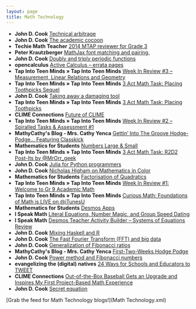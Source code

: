 ```yaml
---
layout: page
title: Math Technology
---
```


* **John D. Cook** [Technical arbitrage](http://feedproxy.google.com/~r/TheEndeavour/~3/OYMXBlEhTyE/)
* **John D. Cook** [The academic cocoon](http://feedproxy.google.com/~r/TheEndeavour/~3/-9a3sYOvbag/)
* **Techie Math Teacher** [2014 MTAP reviewer for Grade 3](http://techiemathteacher.com/2015/09/30/2014-mtap-reviewer-for-grade-3/)
* **Peter Krautzberger** [MathJax font matching and pairing.](https://www.peterkrautzberger.org/0183/)
* **John D. Cook** [Doubly and triply periodic functions](http://feedproxy.google.com/~r/TheEndeavour/~3/K5ngEFe7Eh8/)
* **opencalculus** [Active Calculus – errata pages](https://opencalculus.wordpress.com/2015/09/26/active-calculus-errata-pages/)
* **Tap Into Teen Minds » Tap Into Teen Minds** [Week In Review #3 – Measurement, Linear Relations and Geometry](https://tapintoteenminds.com/week-in-review3/)
* **Tap Into Teen Minds » Tap Into Teen Minds** [3 Act Math Task: Placing Toothpicks Sequel](https://tapintoteenminds.com/3act-math/placing-toothpicks-sequel/)
* **John D. Cook** [Taking away a damaging tool](http://feedproxy.google.com/~r/TheEndeavour/~3/ohvjtgZanvk/)
* **Tap Into Teen Minds » Tap Into Teen Minds** [3 Act Math Task: Placing Toothpicks](https://tapintoteenminds.com/3act-math/placing-toothpicks/)
* **CLIME Connections** [Future of CLIME](http://climeconnections.blogspot.com/2015/09/future-of-clime_19.html)
* **Tap Into Teen Minds » Tap Into Teen Minds** [Week In Review #2 – Spiralled Tasks & Assessment #1](https://tapintoteenminds.com/week-in-review2/)
* **MathyCathy's Blog - Mrs. Cathy Yenca** [Gettin’ Into The Groove Hodge-Podge… Featuring Classkick](http://www.mathycathy.com/blog/2015/09/gettin-into-the-groove-hodge-podge-featuring-classkick/)
* **Mathematics for Students** [Numbers Large & Small](https://mathematicsforstudents.wordpress.com/2015/09/18/numbers-large-small/)
* **Tap Into Teen Minds » Tap Into Teen Minds** [3 Act Math Task: R2D2 Post-Its by @MrOrr_geek](https://tapintoteenminds.com/3act-math/r2d2-post-its/)
* **John D. Cook** [Julia for Python programmers](http://feedproxy.google.com/~r/TheEndeavour/~3/RrKfz4HZ6Tg/)
* **John D. Cook** [Nicholas Higham on Mathematics in Color](http://feedproxy.google.com/~r/TheEndeavour/~3/dRQDbB1YBBk/)
* **Mathematics for Students** [Factorisation of Quadratics](https://mathematicsforstudents.wordpress.com/2015/09/13/factorisation-of-quadratics/)
* **Tap Into Teen Minds » Tap Into Teen Minds** [Week In Review #1: Welcome to Gr 9 Academic Math](https://tapintoteenminds.com/week-in-review-1-welcome-grade-9-academic/)
* **Tap Into Teen Minds » Tap Into Teen Minds** [Curious Math: Foundations of Math is LIVE on @iTunesU](https://tapintoteenminds.com/curious-math-on-itunesu/)
* **Mathematics for Students** [Desmos Apps](https://mathematicsforstudents.wordpress.com/2015/09/12/desmos-apps/)
* **I Speak Math** [Literal Equations, Number Magic, and Group Speed Dating](http://ispeakmath.org/2015/09/11/literal-equations-number-magic-and-group-speed-dating/)
* **I Speak Math** [Desmos Teacher Activity Builder – Systems of Equations Review](http://ispeakmath.org/2015/09/11/desmos-teacher-activity-builder-systems-of-equations-review/)
* **John D. Cook** [Mixing Haskell and R](http://feedproxy.google.com/~r/TheEndeavour/~3/SH1duCAmsy8/)
* **John D. Cook** [The Fast Fourier Transform (FFT) and big data](http://feedproxy.google.com/~r/TheEndeavour/~3/VKc96L2t3sc/)
* **John D. Cook** [Generalization of Fibonacci ratios](http://feedproxy.google.com/~r/TheEndeavour/~3/oxZEO8IQPdY/)
* **MathyCathy's Blog - Mrs. Cathy Yenca** [First-Two-Weeks Hodge Podge](http://www.mathycathy.com/blog/2015/09/first-two-weeks-hodge-podge/)
* **John D. Cook** [Power method and Fibonacci numbers](http://feedproxy.google.com/~r/TheEndeavour/~3/qkYGfnW0di0/)
* **evangelizing the (digital) natives** [24 Ways for Schools and Educators to TWEET](http://www.mrcbaker.com/2015/09/24-ways-for-schools-and-educators-to.html)
* **CLIME Connections** [Out-of-the-Box Baseball Gets an Upgrade and Inspires My First Project-Based Math Experience](http://climeconnections.blogspot.com/2015/09/out-of-box-baseball-gets-upgrade-and.html)
* **John D. Cook** [Secret equation](http://feedproxy.google.com/~r/TheEndeavour/~3/CLhT65A2w44/)

[Grab the feed for Math Technology blogs!](Math Technology.xml)
